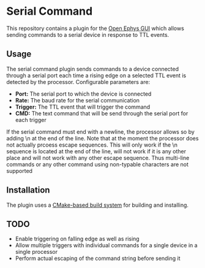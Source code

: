 # Serial Command
This repository contains a plugin for the [Open Ephys GUI](https://github.com/open-ephys/plugin-GUI) which allows sending commands to a serial device in response to TTL events.

## Usage
The serial command plugin sends commands to a device connected through a serial port each time a rising edge on a selected TTL event is detected by the processor.
Configurable parameters are:
* **Port:** The serial port to which the device is connected
* **Rate:** The baud rate for the serial communication
* **Trigger:** The TTL event that will trigger the command
* **CMD:** The text command that will be send through the serial port for each trigger

If the serial command must end with a newline, the processor allows so by adding \n at the end of the line. Note that at the moment the processor does not actually prcoess escape sequences. This will only work if the \n sequence is located at the end of the line, will not work if it is any other place and will not work with any other escape sequence. Thus multi-line commands or any other command using non-typable characters are not supported

## Installation
The plugin uses a [CMake-based build system](https://open-ephys.atlassian.net/wiki/spaces/OEW/pages/1259110401/Plugin+CMake+Builds) for building and installing.

## TODO
* Enable triggering on falling edge as well as rising
* Allow multiple triggers with individual commands for a single device in a single processor
* Perform actual escaping of the command string before sending it